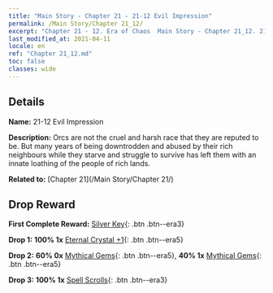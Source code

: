 ```yaml
---
title: "Main Story - Chapter 21 - 21-12 Evil Impression"
permalink: /Main Story/Chapter 21_12/
excerpt: "Chapter 21 - 12. Era of Chaos  Main Story - Chapter 21_12. 21-12 Evil Impression"
last_modified_at: 2021-04-11
locale: en
ref: "Chapter 21_12.md"
toc: false
classes: wide
---
```


## Details

 **Name:** 21-12 Evil Impression

 **Description:** Orcs are not the cruel and harsh race that they are reputed to be. But many years of being downtrodden and abused by their rich neighbours while they starve and struggle to survive has left them with an innate loathing of the people of rich lands.

 **Related to:** [Chapter 21](/Main Story/Chapter 21/)

## Drop Reward

 **First Complete Reward:** [Silver Key](/Items/con_693/){: .btn .btn--era3}

 **Drop 1:** **100% 1x** [Eternal Crystal +1](/Items/mat_73/){: .btn .btn--era5}

 **Drop 2:** **60% 0x** [Mythical Gems](/Items/mat_65/){: .btn .btn--era5}, **40% 1x** [Mythical Gems](/Items/mat_65/){: .btn .btn--era5}

 **Drop 3:** **100% 1x** [Spell Scrolls](/Items/con_694/){: .btn .btn--era3}

